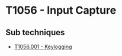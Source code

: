 # T1056 - Input Capture

## Sub techniques

* [T1056.001 - Keylogging](https://github.com/JYVSECTEC/PHR-model/tree/master/Data%20Collection/tactics/Credential%20Access/T1056/T1056.001/README.md)
